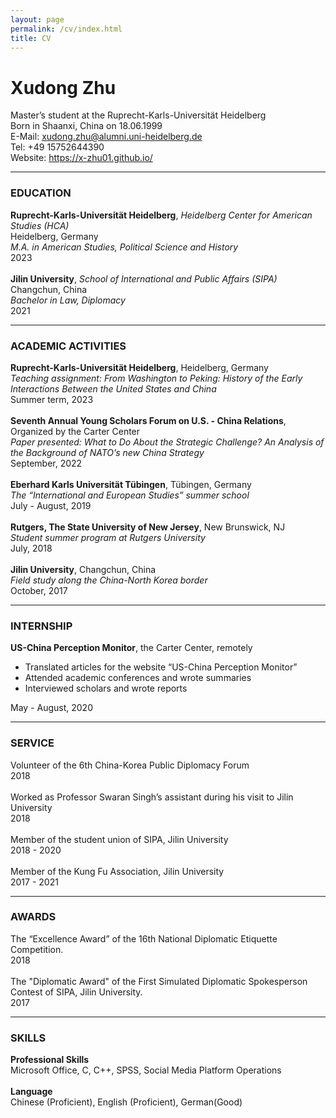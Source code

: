 ```yaml
---
layout: page
permalink: /cv/index.html
title: CV
---
```


# Xudong Zhu
Master’s student at the Ruprecht-Karls-Universität Heidelberg<br>
Born in Shaanxi, China on 18.06.1999<br>
E-Mail: xudong.zhu@alumni.uni-heidelberg.de<br>
Tel: +49 15752644390<br>
Website: https://x-zhu01.github.io/<br>
<hr>

### EDUCATION
**Ruprecht-Karls-Universität Heidelberg**, *Heidelberg Center for American Studies (HCA)*  <br> 
Heidelberg, Germany <br>
*M.A. in American Studies, Political Science and History*<br>
2023
<br><br>
**Jilin University**, *School of International and Public Affairs (SIPA)*<br>
Changchun, China <br>
*Bachelor in Law, Diplomacy* <br>
2021 <br>
<hr>

### ACADEMIC ACTIVITIES
**Ruprecht-Karls-Universität Heidelberg**, Heidelberg, Germany<br>
*Teaching assignment: From Washington to Peking: History of the Early Interactions Between the United States and China* <br>
Summer term, 2023
<br><br>
**Seventh Annual Young Scholars Forum on U.S. - China Relations**, Organized by the Carter Center<br>
*Paper presented: What to Do About the Strategic Challenge? An Analysis of the Background of NATO’s new China Strategy*<br>
September, 2022
<br><br>
**Eberhard Karls Universität Tübingen**, Tübingen, Germany <br>
*The “International and European Studies” summer school*<br>
July - August, 2019
<br><br>
**Rutgers, The State University of New Jersey**, New Brunswick, NJ <br>
*Student summer program at Rutgers University* <br>
July, 2018
<br><br>
**Jilin University**, Changchun, China <br>
*Field study along the China-North Korea border* <br>
October, 2017 <br>
<hr>

### INTERNSHIP
**US-China Perception Monitor**, the Carter Center, remotely <br>
- Translated articles for the website “US-China Perception Monitor” <br>
-  Attended academic conferences and wrote summaries <br>
- Interviewed scholars and wrote reports <br>

May - August, 2020 <br>
<hr>

### SERVICE
Volunteer of the 6th China-Korea Public Diplomacy Forum <br>
2018
<br><br>
Worked as Professor Swaran Singh’s assistant during his visit to Jilin University <br> 
2018
<br><br>
Member of the student union of SIPA, Jilin University <br>
2018 - 2020
<br><br>
Member of the Kung Fu Association, Jilin University <br>
2017 - 2021<br>
<hr>

### AWARDS
The “Excellence Award” of the 16th National Diplomatic Etiquette Competition. <br>
2018
<br><br>
The "Diplomatic Award" of the First Simulated Diplomatic Spokesperson Contest of SIPA, Jilin University.<br>
2017 <br>
<hr>

### SKILLS
**Professional Skills** <br>
Microsoft Office, C, C++, SPSS, Social Media Platform Operations
<br><br>
**Language** <br>
Chinese (Proficient), English (Proficient), German(Good) <br>

